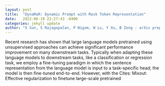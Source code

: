 ```yaml
---
layout: post
title:  "DynaMaR: Dynamic Prompt with Mask Token Representation"
date:   2022-06-10 22:27:43 -0400
categories: jekyll update
author: "X Sun, S Rajagopalan, P Nigam, W Lu, Y Xu, B Zeng - arXiv preprint arXiv , 2022"
---
```

Recent research has shown that large language models pretrained using unsupervised approaches can achieve significant performance improvement on many downstream tasks. Typically when adapting these language models to downstream tasks, like a classification or regression task, we employ a fine-tuning paradigm in which the sentence representation from the language model is input to a task-specific head; the model is then fine-tuned end-to-end. However, with the  Cites: Mixout: Effective regularization to finetune large-scale pretrained